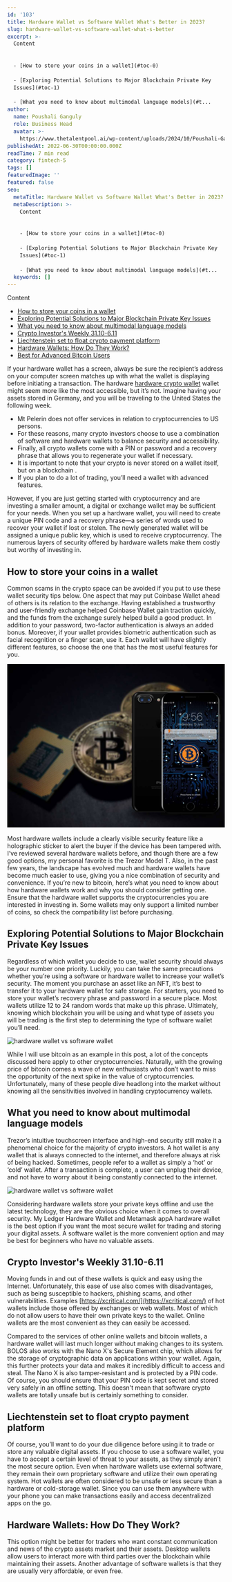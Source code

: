 ```yaml
---
id: '103'
title: Hardware Wallet vs Software Wallet What's Better in 2023?
slug: hardware-wallet-vs-software-wallet-what-s-better
excerpt: >-
  Content


  - [How to store your coins in a wallet](#toc-0)

  - [Exploring Potential Solutions to Major Blockchain Private Key
  Issues](#toc-1)

  - [What you need to know about multimodal language models](#t...
author:
  name: Poushali Ganguly
  role: Business Head
  avatar: >-
    https://www.thetalentpool.ai/wp-content/uploads/2024/10/Poushali-Gangulyimage.webp
publishedAt: 2022-06-30T00:00:00.000Z
readTime: 7 min read
category: fintech-5
tags: []
featuredImage: ''
featured: false
seo:
  metaTitle: Hardware Wallet vs Software Wallet What's Better in 2023?
  metaDescription: >-
    Content


    - [How to store your coins in a wallet](#toc-0)

    - [Exploring Potential Solutions to Major Blockchain Private Key
    Issues](#toc-1)

    - [What you need to know about multimodal language models](#t...
  keywords: []
---
```


Content

- [How to store your coins in a wallet](#toc-0)
- [Exploring Potential Solutions to Major Blockchain Private Key Issues](#toc-1)
- [What you need to know about multimodal language models](#toc-2)
- [Crypto Investor's Weekly 31.10-6.11](#toc-3)
- [Liechtenstein set to float crypto payment platform](#toc-4)
- [Hardware Wallets: How Do They Work?](#toc-5)
- [Best for Advanced Bitcoin Users](#toc-6)

If your hardware wallet has a screen, always be sure the recipient’s address on your computer screen matches up with what the wallet is displaying before initiating a transaction. The hardware [hardware crypto wallet](https://xcritical.com/blog/hardware-cryptocurrency-wallet-overview/) wallet might seem more like the most accessible, but it’s not. Imagine having your assets stored in Germany, and you will be traveling to the United States the following week.

- Mt Pelerin does not offer services in relation to cryptocurrencies to US persons.
- For these reasons, many crypto investors choose to use a combination of software and hardware wallets to balance security and accessibility.
- Finally, all crypto wallets come with a PIN or password and a recovery phrase that allows you to regenerate your wallet if necessary.
- It is important to note that your crypto is never stored on a wallet itself, but on a blockchain .
- If you plan to do a lot of trading, you’ll need a wallet with advanced features.

However, if you are just getting started with cryptocurrency and are investing a smaller amount, a digital or exchange wallet may be sufficient for your needs. When you set up a hardware wallet, you will need to create a unique PIN code and a recovery phrase—a series of words used to recover your wallet if lost or stolen. The newly generated wallet will be assigned a unique public key, which is used to receive cryptocurrency. The numerous layers of security offered by hardware wallets make them costly but worthy of investing in.

## How to store your coins in a wallet

Common scams in the crypto space can be avoided if you put to use these wallet security tips below. One aspect that may put Coinbase Wallet ahead of others is its relation to the exchange. Having established a trustworthy and user-friendly exchange helped Coinbase Wallet gain traction quickly, and the funds from the exchange surely helped build a good product. In addition to your password, two-factor authentication is always an added bonus. Moreover, if your wallet provides biometric authentication such as facial recognition or a finger scan, use it. Each wallet will have slightly different features, so choose the one that has the most useful features for you.

![hardware wallet vs software wallet](images/iphine-8-2968158_1920.jpg)

Most hardware wallets include a clearly visible security feature like a holographic sticker to alert the buyer if the device has been tampered with. I’ve reviewed several hardware wallets before, and though there are a few good options, my personal favorite is the Trezor Model T. Also, in the past few years, the landscape has evolved much and hardware wallets have become much easier to use, giving you a nice combination of security and convenience. If you’re new to bitcoin, here’s what you need to know about how hardware wallets work and why you should consider getting one. Ensure that the hardware wallet supports the cryptocurrencies you are interested in investing in. Some wallets may only support a limited number of coins, so check the compatibility list before purchasing.

## Exploring Potential Solutions to Major Blockchain Private Key Issues

Regardless of which wallet you decide to use, wallet security should always be your number one priority. Luckily, you can take the same precautions whether you’re using a software or hardware wallet to increase your wallet’s security. The moment you purchase an asset like an NFT, it’s best to transfer it to your hardware wallet for safe storage. For starters, you need to store your wallet’s recovery phrase and password in a secure place. Most wallets utilize 12 to 24 random words that make up this phrase. Ultimately, knowing which blockchain you will be using and what type of assets you will be trading is the first step to determining the type of software wallet you’ll need.

![hardware wallet vs software wallet](images/2Q==)

While I will use bitcoin as an example in this post, a lot of the concepts discussed here apply to other cryptocurrencies. Naturally, with the growing price of bitcoin comes a wave of new enthusiasts who don’t want to miss the opportunity of the next spike in the value of cryptocurrencies. Unfortunately, many of these people dive headlong into the market without knowing all the sensitivities involved in handling cryptocurrency wallets.

## What you need to know about multimodal language models

Trezor’s intuitive touchscreen interface and high-end security still make it a phenomenal choice for the majority of crypto investors. A hot wallet is any wallet that is always connected to the internet, and therefore always at risk of being hacked. Sometimes, people refer to a wallet as simply a ‘hot’ or ‘cold’ wallet. After a transaction is complete, a user can unplug their device, and not have to worry about it being constantly connected to the internet.

![hardware wallet vs software wallet](images/Z)

Considering hardware wallets store your private keys offline and use the latest technology, they are the obvious choice when it comes to overall security. My Ledger Hardware Wallet and Metamask appA hardware wallet is the best option if you want the most secure wallet for trading and storing your digital assets. A software wallet is the more convenient option and may be best for beginners who have no valuable assets.

## Crypto Investor's Weekly 31.10-6.11

Moving funds in and out of these wallets is quick and easy using the Internet. Unfortunately, this ease of use also comes with disadvantages, such as being susceptible to hackers, phishing scams, and other vulnerabilities. Examples [https://xcritical.com/](https://xcritical.com/) of hot wallets include those offered by exchanges or web wallets. Most of which do not allow users to have their own private keys to the wallet. Online wallets are the most convenient as they can easily be accessed.

Compared to the services of other online wallets and bitcoin wallets, a hardware wallet will last much longer without making changes to its system. BOLOS also works with the Nano X's Secure Element chip, which allows for the storage of cryptographic data on applications within your wallet. Again, this further protects your data and makes it incredibly difficult to access and steal. The Nano X is also tamper-resistant and is protected by a PIN code. Of course, you should ensure that your PIN code is kept secret and stored very safely in an offline setting. This doesn't mean that software crypto wallets are totally unsafe but is certainly something to consider.

## Liechtenstein set to float crypto payment platform

Of course, you’ll want to do your due diligence before using it to trade or store any valuable digital assets. If you choose to use a software wallet, you have to accept a certain level of threat to your assets, as they simply aren’t the most secure option. Even when hardware wallets use external software, they remain their own proprietary software and utilize their own operating system. Hot wallets are often considered to be unsafe or less secure than a hardware or cold-storage wallet. Since you can use them anywhere with your phone you can make transactions easily and access decentralized apps on the go.

## Hardware Wallets: How Do They Work?

This option might be better for traders who want constant communication and news of the crypto assets market and their assets. Desktop wallets allow users to interact more with third parties over the blockchain while maintaining their assets. Another advantage of software wallets is that they are usually very affordable, or even free.
